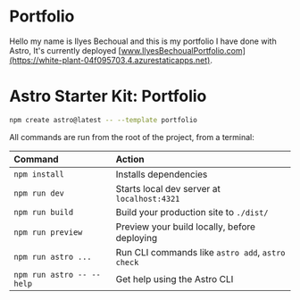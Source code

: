 # Portfolio

Hello my name is Ilyes Bechoual and this is my portfolio I have done with Astro, It's currently deployed [www.IlyesBechoualPortfolio.com](https://white-plant-04f095703.4.azurestaticapps.net).

# Astro Starter Kit: Portfolio

```sh
npm create astro@latest -- --template portfolio
```

All commands are run from the root of the project, from a terminal:

| Command                   | Action                                           |
| :------------------------ | :----------------------------------------------- |
| `npm install`             | Installs dependencies                            |
| `npm run dev`             | Starts local dev server at `localhost:4321`      |
| `npm run build`           | Build your production site to `./dist/`          |
| `npm run preview`         | Preview your build locally, before deploying     |
| `npm run astro ...`       | Run CLI commands like `astro add`, `astro check` |
| `npm run astro -- --help` | Get help using the Astro CLI                     |

